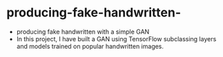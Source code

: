 # producing-fake-handwritten-
- producing fake handwritten with a simple GAN 
- In this project, I have built a GAN using TensorFlow subclassing layers and models trained on popular handwritten images.
